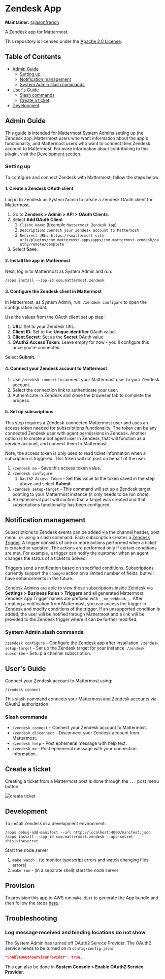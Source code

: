 # Zendesk App

**Maintainer:** [@jasonfrerich](https://github.com/jfrerich)

A Zendesk app for Mattermost.

This repository is licensed under the [Apache 2.0 License](https://github.com/mattermost/mattermost-plugin-github/blob/master/LICENSE).

## Table of Contents

 - [Admin Guide](#admin-guide)
    - [Setting up](#setting-up)
    - [Notification management](#notification-management)
    - [System Admin slash commands](#system-admin-slash-commands)
 - [User's Guide](#users-guide)
    - [Slash commands](#slash-commands)
    - [Create a ticket](#create-a-ticket)
 - [Development](#development)

## Admin Guide

This guide is intended for Mattermost System Admins setting up the Zendesk app, Mattermost users who want information about the app's functionality, and Mattermost users who want to connect their Zendesk account to Mattermost. For more information about contributing to this plugin, visit the [Development section](#development).

### Setting up

To configure and connect Zendesk with Mattermost, follow the steps below.

#### 1. Create a Zendesk OAuth client

Log in to Zendesk as System Admin to create a Zendesk OAuth client for Mattermost.

1. Go to **Zendesk > Admin > API > OAuth Clients**.
1. Select **Add OAuth Client**
    1. `Client Name`: (Example `Mattermost Zendesk App`)
    1. `Description`: `Connect your Zendesk account to Mattermost`
    1. `Redirect URLs`: `https://<mattermost-site-url>/plugins/com.mattermost.apps/apps/com.mattermost.zendesk/oauth2/remote/complete`
1. Select **Save**.

#### 2. Install the app in Mattermost

Next, log in to Mattermost as System Admin and run:

`/apps install --app-id com.mattermost.zendesk`

#### 3. Configure the Zendesk client in Mattermost

In Mattermost, as System Admin, run: `/zendesk configure` to open the configuration modal.

Use the values from the OAuth client set up step:

1. **URL:** Set to your Zendesk URL.
1. **Client ID:** Set to the **Unique identifier** OAuth value.
1. **Client Secret:** Set as the **Secret** OAuth value.
1. **OAuth2 Access Token:** Leave empty for now - you'll configure this once you're connected.

Select **Submit**.

#### 4. Connect your Zendesk account to Mattermost

1. Use `/zendesk connect` to connect your Mattermost user to your Zendesk account.
1. Select the connection link to authenticate your user.
1. Authenticate in Zendesk and close the broweser tab to complete the process.

#### 5. Set up subscriptions

This step requires a Zendesk-connected Mattermost user and uses an access token needed for subscriptions functionality. The token can be any connected Zendesk user with agent permissions in Zendesk. Another option is to create a bot agent user in Zendesk, that will function as a service account, and connect them to Mattermost.

Note, the access token is only used to read ticket information when a subcription is triggered. This token will not post on behalf of the user.

1. `/zendesk me` - Save this access token value.
1. `/zendesk configure`:
    1. `Oauth2 Access Token` - Set this value to the token saved in the step above and select **Submit**.
1. `/zendesk setup-target` - This command will set up a Zendesk target pointing to your Mattermost instance (it only needs to be run once).
1. An ephemeral post will confirm that a target was created and that subscriptions functionality has been configured.

## Notification management

Subscriptions to Zendesk events can be added via the channel header, post menu, or using a slash command. Each subscription creates a [Zendesk Trigger](https://developer.zendesk.com/rest_api/docs/support/triggers). A trigger consists of one or more actions performed when a ticket is created or updated. The actions are performed only if certain conditions are met. For example, a trigger can notify the customer when an agent changes the status of a ticket to Solved.

Triggers send a notification based on specified conditions. Subscriptions currently support the `changed` action on a limited number of fields, but will have enhancements in the future.

Zendesk Admins are able to view these subscriptions inside Zendesk via **Settings > Business Rules > Triggers** and all generated Mattermost Zendesk App Trigger names are prefixed with `__mm_webhook__`. After creating a notification from Mattermost, you can access the trigger in Zendesk and modify conditions of the trigger. If an unsupported condition is added, the user will be notified through Mattermost and a link will be provided to the Zendesk trigger where it can be further modified.

### System Admin slash commands

`/zendesk configure` - Configure the Zendesk app after installation.
`/zendesk setup-target` - Set up the Zendesk target for your instance.
`/zendesk subscribe` - Setu p a channel subscription.

## User's Guide

Connect your Zendesk account to Mattermost using:

`/zendesk connect`

This slash command connects your Mattermost and Zendesk accounts via OAuth2 authorization.

### Slash commands

- `/zendesk connect` - Connect your Zendesk account to Mattermost.
- `/zendesk disconnect` - Disconnect your Zendesk account from Mattermost.
- `/zendesk help` - Post ephemeral message with help text.
- `/zendesk me` - Post ephemeral message with your connection information.

 ## Create a ticket

Creating a ticket from a Mattermost post is done through the `...` post menu button

![create ticket](./docs/create-ticket.gif)

## Development

To install Zendesk in a development environment:

`/apps debug-add-manifest --url http://localhost:4000/manifest.json`  
`/apps install --app-id com.mattermost.zendesk --app-secret thisisthesecret`

Start the node server

1. `make watch` - (to monitor typescript errors and watch changing files errors)
1. `make run` - (in a separate shell) start the node server

## Provision

To provision this app to AWS run `make dist` to generate the App bundle and then follow the steps [here](https://github.com/mattermost/mattermost-plugin-apps#provisioning).

## Troubleshooting

### Log message received and binding locations do not show

The System Admin has turned off OAuth2 Service Provider. The OAuth2 service needs to be turned on in `config/config.json`:

```json
"EnableOAuthServiceProvider": true,
```

This can also be done in **System Console > Enable OAuth2 Service Provider**.

